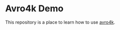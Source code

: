 # Avro4k Demo

This repository is a place to learn how to use [avro4k](https://github.com/avro-kotlin/avro4k).
